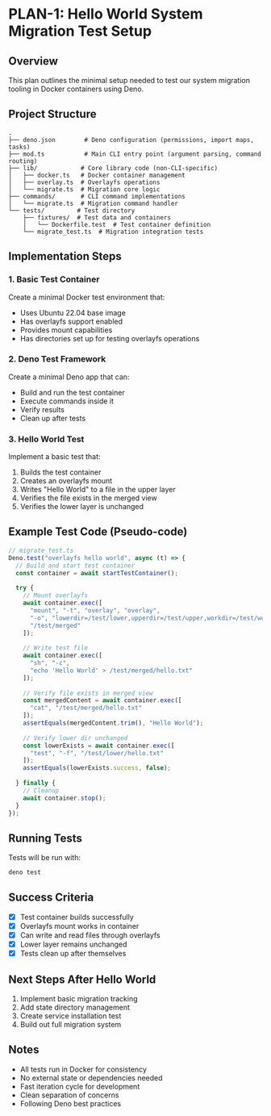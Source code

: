# PLAN-1: Hello World System Migration Test Setup

## Overview
This plan outlines the minimal setup needed to test our system migration tooling in Docker containers using Deno.

## Project Structure
```
.
├── deno.json        # Deno configuration (permissions, import maps, tasks)
├── mod.ts           # Main CLI entry point (argument parsing, command routing)
├── lib/            # Core library code (non-CLI-specific)
│   ├── docker.ts   # Docker container management
│   ├── overlay.ts  # Overlayfs operations
│   └── migrate.ts  # Migration core logic
├── commands/       # CLI command implementations
│   └── migrate.ts  # Migration command handler
└── tests/         # Test directory
    ├── fixtures/  # Test data and containers
    │   └── Dockerfile.test  # Test container definition
    └── migrate_test.ts  # Migration integration tests
```

## Implementation Steps

### 1. Basic Test Container
Create a minimal Docker test environment that:
- Uses Ubuntu 22.04 base image
- Has overlayfs support enabled
- Provides mount capabilities
- Has directories set up for testing overlayfs operations

### 2. Deno Test Framework
Create a minimal Deno app that can:
- Build and run the test container
- Execute commands inside it
- Verify results
- Clean up after tests

### 3. Hello World Test
Implement a basic test that:
1. Builds the test container
2. Creates an overlayfs mount
3. Writes "Hello World" to a file in the upper layer
4. Verifies the file exists in the merged view
5. Verifies the lower layer is unchanged

## Example Test Code (Pseudo-code)
```typescript
// migrate_test.ts
Deno.test("overlayfs hello world", async (t) => {
  // Build and start test container
  const container = await startTestContainer();
  
  try {
    // Mount overlayfs
    await container.exec([
      "mount", "-t", "overlay", "overlay",
      "-o", "lowerdir=/test/lower,upperdir=/test/upper,workdir=/test/work",
      "/test/merged"
    ]);
    
    // Write test file
    await container.exec([
      "sh", "-c",
      "echo 'Hello World' > /test/merged/hello.txt"
    ]);
    
    // Verify file exists in merged view
    const mergedContent = await container.exec([
      "cat", "/test/merged/hello.txt"
    ]);
    assertEquals(mergedContent.trim(), "Hello World");
    
    // Verify lower dir unchanged
    const lowerExists = await container.exec([
      "test", "-f", "/test/lower/hello.txt"
    ]);
    assertEquals(lowerExists.success, false);
    
  } finally {
    // Cleanup
    await container.stop();
  }
});
```

## Running Tests
Tests will be run with:
```bash
deno test
```

## Success Criteria
- [x] Test container builds successfully
- [x] Overlayfs mount works in container
- [x] Can write and read files through overlayfs
- [x] Lower layer remains unchanged
- [x] Tests clean up after themselves

## Next Steps After Hello World
1. Implement basic migration tracking
2. Add state directory management
3. Create service installation test
4. Build out full migration system

## Notes
- All tests run in Docker for consistency
- No external state or dependencies needed
- Fast iteration cycle for development
- Clean separation of concerns
- Following Deno best practices 